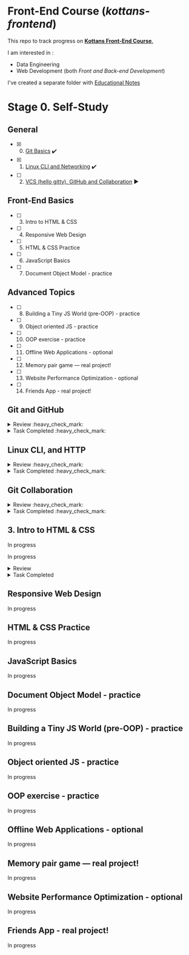 # Front-End Course (_kottans-frontend_)
This repo to track progress on [**Kottans Front-End Course**.](https://github.com/kottans/frontend)

I am interested in :
- Data Engineering 
- Web Development (both _Front and Back-end Development_)

I've created a separate folder with [Educational Notes](notes/readme.md)

# Stage 0. Self-Study

## General

- [x] 0. [Git Basics](#git-and-github) :heavy_check_mark:
- [x] 1. [Linux CLI and Networking](#linux-cli-and-http) :heavy_check_mark:
- [ ] 2. [VCS (hello gitty), GitHub and Collaboration](#git-collaboration) :arrow_forward:
## Front-End Basics
- [ ] 3. Intro to HTML & CSS
- [ ] 4. Responsive Web Design
- [ ] 5. HTML & CSS Practice
- [ ] 6. JavaScript Basics
- [ ] 7. Document Object Model - practice
## Advanced Topics
- [ ] 8. Building a Tiny JS World (pre-OOP) - practice
- [ ] 9. Object oriented JS - practice
- [ ] 10. OOP exercise - practice
- [ ] 11. Offline Web Applications - optional
- [ ] 12. Memory pair game — real project!
- [ ] 13. Website Performance Optimization - optional
- [ ] 14. Friends App - real project!

## Git and GitHub

<details>
<summary>Review :heavy_check_mark:</summary>

### Main :bookmark_tabs:
:white_check_mark: [_Introduction to Git and GitHub_](https://www.coursera.org/learn/introduction-git-github)<br>
:white_check_mark: [_learngitbranching.js.org_](learngitbranching.js.org)<br>
:white_check_mark: Create pull request to ___Kottans/mock-repo___ <br>
<hr>

### Additional :bookmark_tabs:

:green_circle: [_Лекція по Git від Олексія Руденка_](https://www.youtube.com/playlist?list=PLS8sEUxbfFY9MnPIFPTNlaS5xX7P5Ge-5)<br>
:green_circle: [_Git за 30 хвилин_](https://codeguida.com/post/453)<br>
:yellow_circle: [_Git tips — закріпити свої знання про Git_](http://sixrevisions.com/web-development/git-tips/)<br>
:yellow_circle: [_About Merge Conflicts_](https://docs.github.com/en/free-pro-team@latest/github/collaborating-with-issues-and-pull-requests/about-merge-conflicts)<br>
:yellow_circle: [_Resoilving a Merge Conflict_](https://docs.github.com/en/free-pro-team@latest/github/collaborating-with-issues-and-pull-requests/resolving-a-merge-conflict-using-the-command-line)<br>
:yellow_circle: [_Communicating using Markdown_](https://lab.github.com/githubtraining/communicating-using-markdown)<br>
:yellow_circle: [_Learn anything front-end_](https://learn-anything.xyz/web-development/front-end)<br>
:yellow_circle: [_TypingClub — покращити швидкість набору на клавіатурі_](https://www.typingclub.com/)<br>
:yellow_circle: [_How to Learn and Cope with Negative Thoughts_](https://guides.hexlet.io/learning/)<br>

**Short Summary**:

I am pretty new to both **Git** and **GitHub** so everything was new to me.<br>
It was hard for me and I am not sure if I've managed to understand everything (had troubles finishing my pull request - I did it, but didn't realize 
how this works in fact). While trying Git commands, I become more comfortable with command line itself.
_Coursera_ is an awesome resource, never enrolled there prior this moment and the quality of it is great.<br>
It is a nice approach that students are explained the core concepts which were before git technology and that helps to understand 
how beneficial Git is.<br>
As per _learngitbranching_ - Helped to actually see how commits are located and how we can move between them.<br>
**SourceTree** is a great tool, yet it can be only suplementary for the Terminal.
</details>

<details>
<summary>Task Completed :heavy_check_mark:</summary>

![Coursera Week 1](task_linux_cli/Git-week01.png)
![Coursera Week 2](task_linux_cli/Git-week02.png)
</details>

## Linux CLI, and HTTP

<details>
<summary>Review :heavy_check_mark:</summary>

### Main :bookmark_tabs: 

:white_check_mark: [Linux Survival (4 modules)](https://linuxsurvival.com/linux-tutorial-introduction/)
<br>
:white_check_mark: [HTTP: Протокол, який повинен розуміти кожний веб-розробник - Частина 1](https://code.tutsplus.com/uk/tutorials/http-the-protocol-every-web-developer-must-know-part-1--net-31177)
<br>
:white_check_mark: [HTTP: Протокол, який повинен розуміти кожний веб-розробник - Частина 2](https://code.tutsplus.com/uk/tutorials/http-the-protocol-every-web-developer-must-know-part-2--net-31155)
<hr>

### Additional :bookmark_tabs:

:yellow_circle: [How I taught myself to code in eight weeks](http://lifehacker.com/how-i-taught-myself-to-code-in-eight-weeks-511615189)
<br>
:yellow_circle: [How JavaScript works: Deep dive into WebSockets and HTTP/2 with SSE + how to pick the right path](https://blog.sessionstack.com/how-javascript-works-deep-dive-into-websockets-and-http-2-with-sse-how-to-pick-the-right-path-584e6b8e3bf7)
<br>
:yellow_circle: [Command Line Power User](https://commandlinepoweruser.com/)
<br>
:yellow_circle: [Configuring Linux Web Servers](https://www.udacity.com/course/configuring-linux-web-servers--ud299)
<br>
:yellow_circle: [Networking for Web Developers](https://www.udacity.com/course/networking-for-web-developers--ud256)


**Short Summary**

Have never worked on Linux, and had very little experience with Windiws *cmd*. Though there is a bit more commands than 
we may actually need (like sending to print etc.) but I've got basis understading of command line and feel more or less
comfortable. So I am happy with the *Linux Survival* course.<br>
As per **HTTP** - it was quite uneasy, I understood too little and it is not clear from the article where actually 
these commands should be used. I've got an idea of how important and tough that is so will refer to other materials online.
</details>

<details>
<summary>Task Completed :heavy_check_mark:</summary>

![Linux Quiz 1](task_linux_cli/Linux-01.png)
![Linux Quiz 2](task_linux_cli/Linux-02.png)
![Linux Quiz 3](task_linux_cli/Linux-03.png)
![Linux Quiz 4](task_linux_cli/Linux-04.png)

</details>

## Git Collaboration

<details><summary>Review :heavy_check_mark:</summary>

### Main :bookmark_tabs: 

:white_check_mark: [Introduction to Git and GitHub](https://www.coursera.org/learn/introduction-git-github):
- week 3
- week 4

:white_check_mark: [learngitbranching.js.org](https://learngitbranching.js.org/?locale=uk):
- Основи: Переміщуємо роботу туди-сюди
- Віддалені репозиторії: Через origin – до зірок. Прогресивне використання Git Remotes

### Additional :bookmark_tabs:

:yellow_circle: [An Introduction to Git and GitHub by Brian Yu (CS50 course), video, ~40 min.](https://youtu.be/MJUJ4wbFm_A)
:yellow_circle: [Oh shit, git!](http://ohshitgit.com/)
:yellow_circle: [Flight rules for git](https://github.com/k88hudson/git-flight-rules)
:yellow_circle: [GitHub Skills](https://skills.github.com/)

**Short Summary**

Again I had a good time on Coursera and where Kenny made everything pretty clear. While in gitbranching I found the topics much harder to understand 
despite vizuals. I guess there should be a lot more practice to deal with **Git** especially with remote repos.
</details>

<details>
<summary>Task Completed :heavy_check_mark:</summary>

![Git 1](task_git_collaboration/Git_1.png)
![Git 2](task_git_collaboration/Git_2.png)
![Git 3](task_git_collaboration/Git_3.png)

</details>

## 3. Intro to HTML & CSS 
In progress

In progress

<details><summary>Review</summary>

### Main :bookmark_tabs:

### Additional :bookmark_tabs:

**Short Summary**:

</details>

<details><summary>Task Completed</summary>

</details>

## Responsive Web Design
In progress
## HTML & CSS Practice
In progress
## JavaScript Basics
In progress
## Document Object Model - practice
In progress
## Building a Tiny JS World (pre-OOP) - practice
In progress
## Object oriented JS - practice
In progress
## OOP exercise - practice
In progress
## Offline Web Applications - optional
In progress
## Memory pair game — real project!
In progress
## Website Performance Optimization - optional
In progress
## Friends App - real project!
In progress
